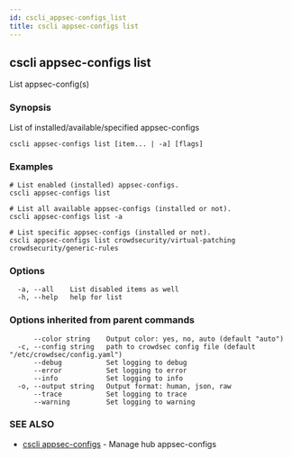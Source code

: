 ```yaml
---
id: cscli_appsec-configs_list
title: cscli appsec-configs list
---
```

## cscli appsec-configs list

List appsec-config(s)

### Synopsis

List of installed/available/specified appsec-configs

```
cscli appsec-configs list [item... | -a] [flags]
```

### Examples

```
# List enabled (installed) appsec-configs.
cscli appsec-configs list

# List all available appsec-configs (installed or not).
cscli appsec-configs list -a

# List specific appsec-configs (installed or not).
cscli appsec-configs list crowdsecurity/virtual-patching crowdsecurity/generic-rules
```

### Options

```
  -a, --all    List disabled items as well
  -h, --help   help for list
```

### Options inherited from parent commands

```
      --color string    Output color: yes, no, auto (default "auto")
  -c, --config string   path to crowdsec config file (default "/etc/crowdsec/config.yaml")
      --debug           Set logging to debug
      --error           Set logging to error
      --info            Set logging to info
  -o, --output string   Output format: human, json, raw
      --trace           Set logging to trace
      --warning         Set logging to warning
```

### SEE ALSO

* [cscli appsec-configs](/cscli/cscli_appsec-configs.md)	 - Manage hub appsec-configs

